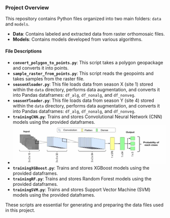 ### Project Overview

This repository contains Python files organized into two main folders: `data` and `models`.

- **Data**: Contains labeled and extracted data from raster orthomosaic files.
- **Models**: Contains models developed from various algorithms.

#### File Descriptions

- **`convert_polygon_to_points.py`**: This script takes a polygon geopackage and converts it into points.
- **`sample_raster_from_points.py`**: This script reads the geopoints and takes samples from the raster file.
- **`seasonXloader.py`**: This file loads data from season X (site 1) stored within the `data` directory, performs data augmentation, and converts it into Pandas dataframes: `df_alg`, `df_nonalg`, and `df_nonveg`.
- **`seasonYloader.py`**: This file loads data from season Y (site 4) stored within the `data` directory, performs data augmentation, and converts it into Pandas dataframes: `df_alg`, `df_nonalg`, and `df_nonveg`.
- **`trainingCNN.py`**: Trains and stores Convolutional Neural Network (CNN) models using the provided dataframes.
- ![CNN model](https://github.com/ckpirunthan/ALG/blob/main/CNN%20model.jpg)
- **`trainingXGBoost.py`**: Trains and stores XGBoost models using the provided dataframes.
- **`trainingRF.py`**: Trains and stores Random Forest models using the provided dataframes.
- **`trainingSVM.py`**: Trains and stores Support Vector Machine (SVM) models using the provided dataframes.

These scripts are essential for generating and preparing the data files used in this project.
